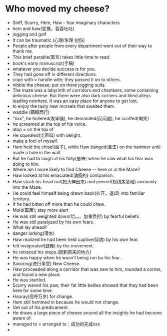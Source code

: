 # Who moved my cheese?

- Sniff, Scurry, Hem, Haw - four imaginary characters
- hem and haw(犹豫，吞吞吐吐)
- jogging and golf
- It can be traumatic.(心理/生理 创伤)
- People after people from every department went out of their way to thank me.
- This brief parable(寓言) takes little time to read.
- book's early manuscript(手稿)
- whatever you decide success is for you.
- They had gone off in different directions.
- cope with = handle with; they passed it on to others.
- nibble the cheese; put on there jogging suits.
- The maze was a labyrinth of corridors and chambers, some containing delicious cheese. But there were also dark corners and blind alleys leading nowhere. It was an easy place for anyone to get lost.
- to enjoy the tasty new morsels that awaited them.
- waddle (蹒跚而行)
- "xxx", he hollered(发牢骚), he demanded(反问道), he scoffed(嘲笑)
- he screamed at the top of his voice.
- atop = on the top of
- He squealed(尖声叫) with delight.
- make a fool of myself.
- Hem held the chisel(凿子), while Haw banged(重击) on the hammer until made a hole in the wall.
- But he had to laugh at his folly(愚笨) when he saw what his fear was doing to him.
- Where am I more likely to find Cheese -- here or in the Maze?
- Haw looked at his emaciated(消瘦的) companion.
- Haw stuck his head out(把头伸出来) and peered(视线焦急地) anxiously into the Maze.
- He could feel himself being drawn back(拉开，退却) into familiar territory.
- If he had bitten off more than he could chew.
- Mold(霉菌); stay more alert
- He was still weighted down(给。。。加重负担) by fearful beliefs.
- He was still paralyzed by his own fears.
- What lay ahead? 
- danger lurking(潜水)
- Haw realized he had been held captive(俘虏) by his own fear.
- felt invigorated(鼓舞) by the movement.
- he retraced his steps.(回到原来的地方)
- He was happy when he wasn't being run bu his fear.
- Savoring(进行享受) New Cheese.
- Haw proceeded along a corridor that was new to him, rounded a corner, and found a new place.
- He was startled.
- Scurry waved his paw, their fat little bellies showed that they had been here for some time.
- Hooray(高呼万岁) for change.
- Hem still hemmed in because he would not change.
- Get out of his predicament.
- He draws a large piece of cheese around all the insights he had become aware of.
- managed to = arranged to：成功的完成xxx
- 
<!--stackedit_data:
eyJoaXN0b3J5IjpbLTEyMzM0MzYyMTgsMTE5Mzc2NTQyNSwxMz
EyNzkxMDc4LDczMzc0MjE4M119
-->